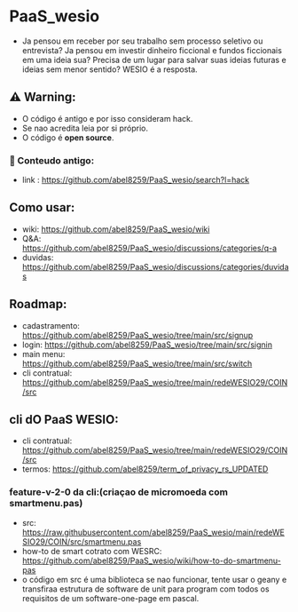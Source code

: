 # PaaS_wesio

- Ja pensou em receber por seu trabalho sem processo seletivo ou entrevista? Ja pensou em investir dinheiro ficcional e fundos ficcionais em uma ideia sua? Precisa de um lugar para salvar suas ideias futuras e ideias sem menor sentido? WESIO é a resposta.                        

## ⚠️ Warning:

- O código é antigo e por isso consideram hack. 
- Se nao acredita leia por si próprio. 
- O código é <b>open source</b>.      

### 📜 Conteudo antigo:
- link : https://github.com/abel8259/PaaS_wesio/search?l=hack

## Como usar:
 
 - wiki: https://github.com/abel8259/PaaS_wesio/wiki
 - Q&A: https://github.com/abel8259/PaaS_wesio/discussions/categories/q-a
 - duvidas:  https://github.com/abel8259/PaaS_wesio/discussions/categories/duvidas

## Roadmap:

- cadastramento: https://github.com/abel8259/PaaS_wesio/tree/main/src/signup
- login: https://github.com/abel8259/PaaS_wesio/tree/main/src/signin
- main menu: https://github.com/abel8259/PaaS_wesio/tree/main/src/switch 
- cli contratual: https://github.com/abel8259/PaaS_wesio/tree/main/redeWESIO29/COIN/src  

## cli dO PaaS WESIO:

-  cli contratual: https://github.com/abel8259/PaaS_wesio/tree/main/redeWESIO29/COIN/src  
-  termos: https://github.com/abel8259/term_of_privacy_rs_UPDATED

### feature-v-2-0 da cli:(criaçao de micromoeda com smartmenu.pas)   

-  src: https://raw.githubusercontent.com/abel8259/PaaS_wesio/main/redeWESIO29/COIN/src/smartmenu.pas  
- how-to de smart cotrato com WESRC: https://github.com/abel8259/PaaS_wesio/wiki/how-to-do-smartmenu-pas   
- o código em src é uma biblioteca se nao funcionar, tente usar o geany e transfiraa estrutura de software de unit para program com todos os requisitos de um software-one-page em pascal.                  
